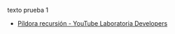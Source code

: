 texto prueba 1
 * [Píldora recursión - YouTube Laboratoria Developers](https://www.youtube.com/watch?v=lPPgY3HLlhQ)